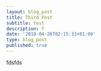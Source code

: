 ```yaml
---
layout: blog_post
title: Third Post
subtitle: test
description: f
date: '2018-04-26T02:15:33+01:00'
type: blog_post
published: true
---
```

fdsfds
